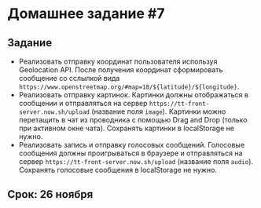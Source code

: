 # Домашнее задание #7

## Задание

* Реализовать отправку координат пользователя используя Geolocation API.
  После получения координат сформировать сообщение со сслылкой вида `https://www.openstreetmap.org/#map=18/${latitude}/${longitude}`.
* Реализовать отправку картинок.
  Картинки должны отображаться в сообщении и отправляться на сервер `https://tt-front-server.now.sh/upload` (название поля `image`).
  Картинки можно перетащить в чат из проводника с помощью Drag and Drop (только при активном окне чата).
  Сохранять картинки в localStorage не нужно.
* Реализовать запись и отправку голосовых сообщений.
  Голосовые сообщения должны проигрываться в браузере и отправляться на сервер `https://tt-front-server.now.sh/upload` (название поля `audio`).
  Сохранять голосовые сообщения в localStorage не нужно.

## Срок: 26 ноября
